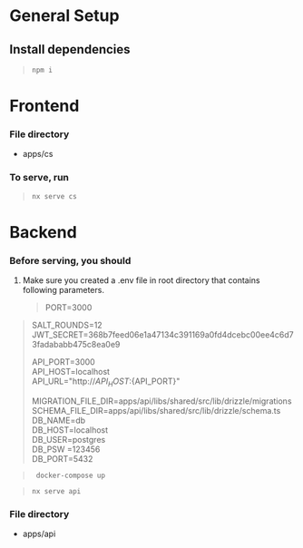 # General Setup

## Install dependencies

> `npm i `

# Frontend

### File directory

- apps/cs

### To serve, run

> `nx serve cs`

# Backend

### Before serving, you should

1. Make sure you created a .env file in root directory that contains following parameters.
   > PORT=3000

> SALT_ROUNDS=12  
> JWT_SECRET=368b7feed06e1a47134c391169a0fd4dcebc00ee4c6d73fadababb475c8ea0e9
>
> API_PORT=3000  
> API_HOST=localhost  
> API_URL="http://${API_HOST}:${API_PORT}"
>
> MIGRATION_FILE_DIR=apps/api/libs/shared/src/lib/drizzle/migrations  
> SCHEMA_FILE_DIR=apps/api/libs/shared/src/lib/drizzle/schema.ts  
> DB_NAME=db  
> DB_HOST=localhost  
> DB_USER=postgres  
> DB_PSW =123456  
> DB_PORT=5432

> ` docker-compose up`

> `nx serve api`

### File directory

- apps/api
